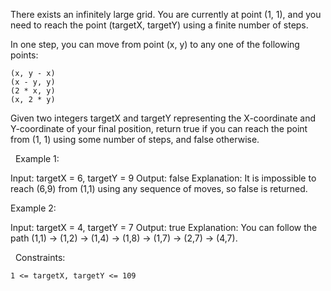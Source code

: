 There exists an infinitely large grid. You are currently at point (1, 1), and you need to reach the point (targetX, targetY) using a finite number of steps.

In one step, you can move from point (x, y) to any one of the following points:


	(x, y - x)
	(x - y, y)
	(2 * x, y)
	(x, 2 * y)


Given two integers targetX and targetY representing the X-coordinate and Y-coordinate of your final position, return true if you can reach the point from (1, 1) using some number of steps, and false otherwise.

 
Example 1:

Input: targetX = 6, targetY = 9
Output: false
Explanation: It is impossible to reach (6,9) from (1,1) using any sequence of moves, so false is returned.


Example 2:

Input: targetX = 4, targetY = 7
Output: true
Explanation: You can follow the path (1,1) -> (1,2) -> (1,4) -> (1,8) -> (1,7) -> (2,7) -> (4,7).


 
Constraints:


	1 <= targetX, targetY <= 109

